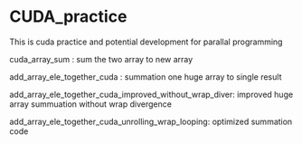 # CUDA_practice

This is cuda practice and potential development for parallal programming

cuda_array_sum : sum the two array to new array

add_array_ele_together_cuda : summation one huge array to single result

add_array_ele_together_cuda_improved_without_wrap_diver: improved huge array summuation without wrap divergence

add_array_ele_together_cuda_unrolling_wrap_looping: optimized summation code
